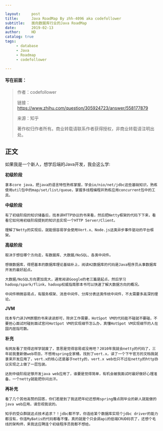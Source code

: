 ```yaml
---

layout:     post
title:      Java RoadMap By zhh-4096 aka codefollower
subtitle:   面向数据库行业的Java RoadMap
date:       2019-02-13
author:     HD
catalog: true
tags:
     - database
     - Java
     - Roadmap
     - codefollower

---
```




#### 写在前面：



> 作者：codefollower
>
> 链接：https://www.zhihu.com/question/305924723/answer/558177879
>
> 来源：知乎
>
> 著作权归作者所有。商业转载请联系作者获得授权，非商业转载请注明出处。



## 正文

如果我是一个新人，想学后端的Java开发，我会这么学:



**初级阶段**

`拿本core java，把java的语言特性熟练掌握，学会io/nio/net/jdbc这些基础知识，熟练使用util包中的map/set/list/queue，掌握多线程编程并熟练应用concurrent包中的工具。`

**中级阶段**

`有了初级阶段的知识储备后，找本讲HTTP协议的书来看，然后把Netty框架的代码下下来，看看它如何用初级阶段提到的知识去实现一个HTTP Server/Client。`

`理解了Netty的实现后，就能很容易学会使用Vert.x、Node.js这类异步事件驱动的平台框架。`

**高级阶段**

`取决于想往哪个方向走，有数据库、大数据/NoSQL、各类中间件。`

`想做数据库，得把基本的数据库理论基础补上，阅读H2数据库的代码是Java程序员从事数据库开发的最好起点。`

`大数据/NoSQL方向更加庞大，通常阅读Google的老三篇是起点，然后学习hadoop/spark/flink，hadoop权威指南那本书可以快速了解大数据方向的概况。`

`中间件稍微容易点，有服务框架、消息中间件、分库分表这类传统中间件，不太需要多高深的理论。`

**JVM**

`找本专门讲JVM原理的书来读读即可，除非工作需要，HotSpot VM的代码能不碰就不要碰，不要担心面试时碰到面试官问HotSpot VM的实现细节怎么办，真懂HotSpot VM实现细节的人在国内屈指可数。`

**补充**

`有网友看了觉得这样学就废了，意思是觉得容易或没用吧？2010年我就会netty的代码了，三年前我重新做web项目，不想用spring全家桶，找到了vert.x，读了一个下午官方的文档我就拿来开发应用了，vert.x的核心还是基于netty的，vert.x web也只不过在netty的http协议实现之上做了一层包装。`

`达到中级阶段足够开发java web应用了，谁要是觉得简单，有机会被我面试时最好做好心理准备，一个netty就能把你问出汗。`

**再补充**

`看了几个其他高赞的回答，你们若是到了我这把年纪还想用spring撸点刚毕业的新人就能做的java web应用，请忽视我说的。`

`知乎的受众群就这点技术追求？！jdbc都不学，你连给某个数据库实现个jdbc driver的能力都没有，你连MyBatis的代码都看不懂，真的就是个只会调api的低端CRUD码农了，还想个毛线的架构师，来我这应聘连个初级程序员我都不想给。`